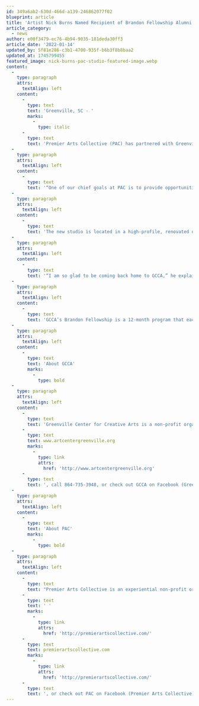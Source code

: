 ```yaml
---
id: 349a6ab2-630d-466d-a139-246862077f02
blueprint: article
title: 'Artist Nick Burns Named Recipient of Brandon Fellowship Alumni Studio at GCCA'
article_category:
  - news
author: e00f3479-ec76-4b94-9035-181deda30ff3
article_date: '2022-01-14'
updated_by: 5f81e286-c3b1-4700-935f-b6b3f8b8baa2
updated_at: 1745799455
featured_image: nick-burns-pac-studio-featured-image.webp
content:
  -
    type: paragraph
    attrs:
      textAlign: left
    content:
      -
        type: text
        text: 'Greenville, SC - '
        marks:
          -
            type: italic
      -
        type: text
        text: 'Premier Arts Collective (PAC) has partnered with Greenville Center for Creative Arts (GCCA) to award one Brandon Fellowship alumni a free artist studio at GCCA through August 2024. After a competitive selection process, artist Nick Burns was selected as the recipient of the new Premier Arts Collective Studio at GCCA.'
  -
    type: paragraph
    attrs:
      textAlign: left
    content:
      -
        type: text
        text: '“One of our chief goals at PAC is to provide opportunities for artists to create as a means of healing, therapy, and growth as an individual and artist. This partnership with GCCA allows us to do that in an impactful way within an exceptional space,” says Gene Krcelic, President of PAC. “Nick is not only an excellent artist but an even better person. We know he will use this studio space for his own development as an artist and do an incredible job impacting others as they use art as a vehicle for personal and communal impact.”'
  -
    type: paragraph
    attrs:
      textAlign: left
    content:
      -
        type: text
        text: 'The new studio is located in a high-profile, renovated open studio space at GCCA, alongside the current class of the Brandon Fellows. As part of this partnership, Burns will also act as a mentor to the current Fellows and serve on the Brandon Fellowship Selection Committee.'
  -
    type: paragraph
    attrs:
      textAlign: left
    content:
      -
        type: text
        text: '“I am so glad to be coming back home to GCCA,” he explains. “This opportunity will not only support my growth as a multi-disciplinary artist and teacher but also allow me to help talented visual artists from low-income communities make the most of the Brandon Fellowship opportunity and teach practical skills that can help build financial growth and success.”'
  -
    type: paragraph
    attrs:
      textAlign: left
    content:
      -
        type: text
        text: 'GCCA’s Brandon Fellowship is a 12-month program that each year aims to develop three emerging artists between the ages of 21-30 who represent the diversity of the Greenville community. The Fellowship provides a supportive environment, mentorship, and art education to help young artists launch their art career in our community or prepare for formal arts studies, foster a sense of community, and promote diversity in the visual arts.'
  -
    type: paragraph
    attrs:
      textAlign: left
    content:
      -
        type: text
        text: 'About GCCA'
        marks:
          -
            type: bold
  -
    type: paragraph
    attrs:
      textAlign: left
    content:
      -
        type: text
        text: 'Greenville Center for Creative Arts is a non-profit organization that aims to enrich the cultural fabric of the community through visual arts promotion, education, and inspiration. For more information, visit '
      -
        type: text
        text: www.artcentergreenville.org
        marks:
          -
            type: link
            attrs:
              href: 'http://www.artcentergreenville.org'
      -
        type: text
        text: ', call 864-735-3948, or check out GCCA on Facebook (Greenville Center for Creative Arts) & Instagram (@artcentergvl).'
  -
    type: paragraph
    attrs:
      textAlign: left
    content:
      -
        type: text
        text: 'About PAC'
        marks:
          -
            type: bold
  -
    type: paragraph
    attrs:
      textAlign: left
    content:
      -
        type: text
        text: "Premier Arts Collective is an experiential non-profit organization offering healing and therapy through the arts and music to serve the underprivileged and those affected by trauma and abuse.\_ For more information, visit"
      -
        type: text
        text: ' '
        marks:
          -
            type: link
            attrs:
              href: 'http://premierartscollective.com/'
      -
        type: text
        text: premierartscollective.com
        marks:
          -
            type: link
            attrs:
              href: 'http://premierartscollective.com/'
      -
        type: text
        text: ', or check out PAC on Facebook (Premier Arts Collective) & Instagram (@premierartscollective).'
---
```

